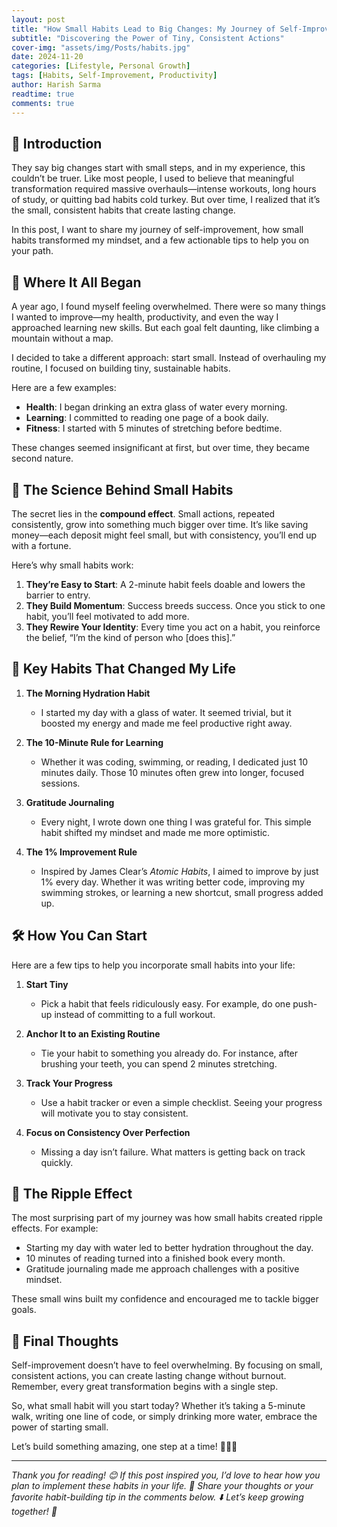 ```yaml
---
layout: post
title: "How Small Habits Lead to Big Changes: My Journey of Self-Improvement"
subtitle: "Discovering the Power of Tiny, Consistent Actions"
cover-img: "assets/img/Posts/habits.jpg"
date: 2024-11-20
categories: [Lifestyle, Personal Growth]
tags: [Habits, Self-Improvement, Productivity]
author: Harish Sarma
readtime: true
comments: true
---
```


## 🚀 Introduction  
They say big changes start with small steps, and in my experience, this couldn’t be truer. Like most people, I used to believe that meaningful transformation required massive overhauls—intense workouts, long hours of study, or quitting bad habits cold turkey. But over time, I realized that it’s the small, consistent habits that create lasting change.  

In this post, I want to share my journey of self-improvement, how small habits transformed my mindset, and a few actionable tips to help you on your path.  

## 🌱 Where It All Began  
A year ago, I found myself feeling overwhelmed. There were so many things I wanted to improve—my health, productivity, and even the way I approached learning new skills. But each goal felt daunting, like climbing a mountain without a map.  

I decided to take a different approach: start small. Instead of overhauling my routine, I focused on building tiny, sustainable habits.  

Here are a few examples:  
- **Health**: I began drinking an extra glass of water every morning.  
- **Learning**: I committed to reading one page of a book daily.  
- **Fitness**: I started with 5 minutes of stretching before bedtime.  

These changes seemed insignificant at first, but over time, they became second nature.  

## 🧠 The Science Behind Small Habits  
The secret lies in the **compound effect**. Small actions, repeated consistently, grow into something much bigger over time. It’s like saving money—each deposit might feel small, but with consistency, you’ll end up with a fortune.  

Here’s why small habits work:  
1. **They’re Easy to Start**: A 2-minute habit feels doable and lowers the barrier to entry.  
2. **They Build Momentum**: Success breeds success. Once you stick to one habit, you’ll feel motivated to add more.  
3. **They Rewire Your Identity**: Every time you act on a habit, you reinforce the belief, “I’m the kind of person who [does this].”  

## 🔑 Key Habits That Changed My Life  
1. **The Morning Hydration Habit**  
   - I started my day with a glass of water. It seemed trivial, but it boosted my energy and made me feel productive right away.  

2. **The 10-Minute Rule for Learning**  
   - Whether it was coding, swimming, or reading, I dedicated just 10 minutes daily. Those 10 minutes often grew into longer, focused sessions.  

3. **Gratitude Journaling**  
   - Every night, I wrote down one thing I was grateful for. This simple habit shifted my mindset and made me more optimistic.  

4. **The 1% Improvement Rule**  
   - Inspired by James Clear’s *Atomic Habits*, I aimed to improve by just 1% every day. Whether it was writing better code, improving my swimming strokes, or learning a new shortcut, small progress added up.  

## 🛠️ How You Can Start  
Here are a few tips to help you incorporate small habits into your life:  

1. **Start Tiny**  
   - Pick a habit that feels ridiculously easy. For example, do one push-up instead of committing to a full workout.  

2. **Anchor It to an Existing Routine**  
   - Tie your habit to something you already do. For instance, after brushing your teeth, you can spend 2 minutes stretching.  

3. **Track Your Progress**  
   - Use a habit tracker or even a simple checklist. Seeing your progress will motivate you to stay consistent.  

4. **Focus on Consistency Over Perfection**  
   - Missing a day isn’t failure. What matters is getting back on track quickly.  

## 🌟 The Ripple Effect  
The most surprising part of my journey was how small habits created ripple effects. For example:  
- Starting my day with water led to better hydration throughout the day.  
- 10 minutes of reading turned into a finished book every month.  
- Gratitude journaling made me approach challenges with a positive mindset.  

These small wins built my confidence and encouraged me to tackle bigger goals.  

## 🎯 Final Thoughts  
Self-improvement doesn’t have to feel overwhelming. By focusing on small, consistent actions, you can create lasting change without burnout. Remember, every great transformation begins with a single step.  

So, what small habit will you start today? Whether it’s taking a 5-minute walk, writing one line of code, or simply drinking more water, embrace the power of starting small.  

Let’s build something amazing, one step at a time! 🚶‍♂️💡  

---

_Thank you for reading! 😊 If this post inspired you, I’d love to hear how you plan to implement these habits in your life. 💬 Share your thoughts or your favorite habit-building tip in the comments below. ⬇️ Let’s keep growing together! 🚀_